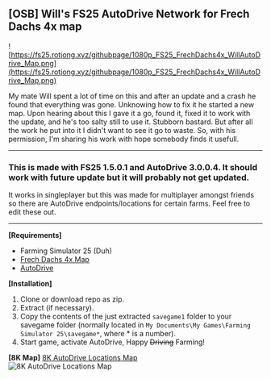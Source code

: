 ## [OSB] Will's FS25 AutoDrive Network for Frech Dachs 4x map

![https://fs25.rotjong.xyz/githubpage/1080p_FS25_FrechDachs4x_WillAutoDrive_Map.png](https://fs25.rotjong.xyz/githubpage/1080p_FS25_FrechDachs4x_WillAutoDrive_Map.png)

My mate Will spent a lot of time on this and after an update and a crash he found that everything was gone. Unknowing how to fix it he started a new map.
Upon hearing about this I gave it a go, found it, fixed it to work with the update, and he's too salty still to use it. Stubborn bastard.
But after all the work he put into it I didn't want to see it go to waste.
So, with his permission, I'm sharing his work with hope somebody finds it usefull. 

---
### This is made with FS25 1.5.0.1 and AutoDrive 3.0.0.4. It should work with future update but it will probably not get updated.   

It works in singleplayer but this was made for multiplayer amongst friends so there are AutoDrive endpoints/locations for certain farms. Feel free to edit these out.

---

**[Requirements]**
  - Farming Simulator 25 (Duh)
  - [Frech Dachs 4x Map](https://farmingsimulator25mods.com/frechdachs-map-4x-v1-0/)
  - [AutoDrive](https://github.com/Stephan-S/FS25_AutoDrive)
  
 **[Installation]**
   1. Clone or download repo as zip.
   2. Extract (if necessary).
   3. Copy the contents of the just extracted `savegame1` folder to your savegame folder (normally located in `My Documents\My Games\Farming Simulator 25\savegame*`, where \* is a number).
   4. Start game, activate AutoDrive, Happy ~~Driving~~ Farming!
   
**[8K Map]**
[8K AutoDrive Locations Map](https://fs25.rotjong.xyz/githubpage/8K_FS25_FrechDachs4x_WillAutoDrive_Map.png)   
![8K AutoDrive Locations Map](https://fs25.rotjong.xyz/githubpage/8K_FS25_FrechDachs4x_WillAutoDrive_Map.png)


